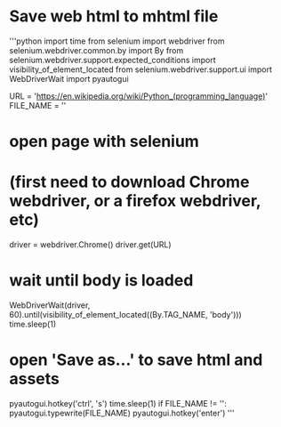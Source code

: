 # Save web html to mhtml file

'''python
import time
from selenium import webdriver
from selenium.webdriver.common.by import By
from selenium.webdriver.support.expected_conditions import visibility_of_element_located
from selenium.webdriver.support.ui import WebDriverWait
import pyautogui

URL = 'https://en.wikipedia.org/wiki/Python_(programming_language)'
FILE_NAME = ''

# open page with selenium
# (first need to download Chrome webdriver, or a firefox webdriver, etc)
driver = webdriver.Chrome()
driver.get(URL)


# wait until body is loaded
WebDriverWait(driver, 60).until(visibility_of_element_located((By.TAG_NAME, 'body')))
time.sleep(1)
# open 'Save as...' to save html and assets
pyautogui.hotkey('ctrl', 's')
time.sleep(1)
if FILE_NAME != '':
    pyautogui.typewrite(FILE_NAME)
pyautogui.hotkey('enter')
'''


